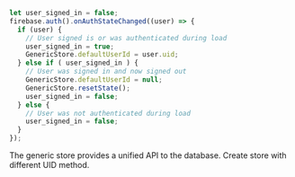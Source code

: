 ```js
let user_signed_in = false;
firebase.auth().onAuthStateChanged((user) => {
  if (user) {
    // User signed is or was authenticated during load
    user_signed_in = true;
    GenericStore.defaultUserId = user.uid;
  } else if ( user_signed_in ) {
    // User was signed in and now signed out
    GenericStore.defaultUserId = null;
    GenericStore.resetState();
    user_signed_in = false;
  } else {
    // User was not authenticated during load
    user_signed_in = false;
  }
});
```


<!--
::: tip
Sync-Implementation is based on:
https://github.com/vuejs/vuefire/blob/master/packages/vuexfire/src/index.js
:::
-->

<!--
| Param                     | Type                | Description  |
| ------------------------- | ------------------- | ------------ |
| templatePath              | `string`            | Path where the resource is stored.
| modelDefinition           | `ModelDefinition`    | Model definition.
| options.uidMethod         | `string`            | See [UIDMethod](./00-database#UIDMethod)
| options.defaultDeleteMode | `string`            | deleteMode.SOFT or deleteMode.HARD (default), see [deleteMode](./00-database#DeleteMode)
-->



<!--
```js
storeA = GenericStore('/goal/{goalId}/user_list/{uid}/task_names/*')
storeB = GenericStore('/goal/{goalId}/user_list/{uid}/task_details/*')
storeC = GenericStore('/goal/{goalId}/user_list/{uid}/task_end_dates/*')

let superStore = SuperStore([storeA, storeB, storeC])
superStore.batchMove( id, contextA, contextB )
```
-->


The generic store provides a unified API to the database.
Create store with different UID method.
